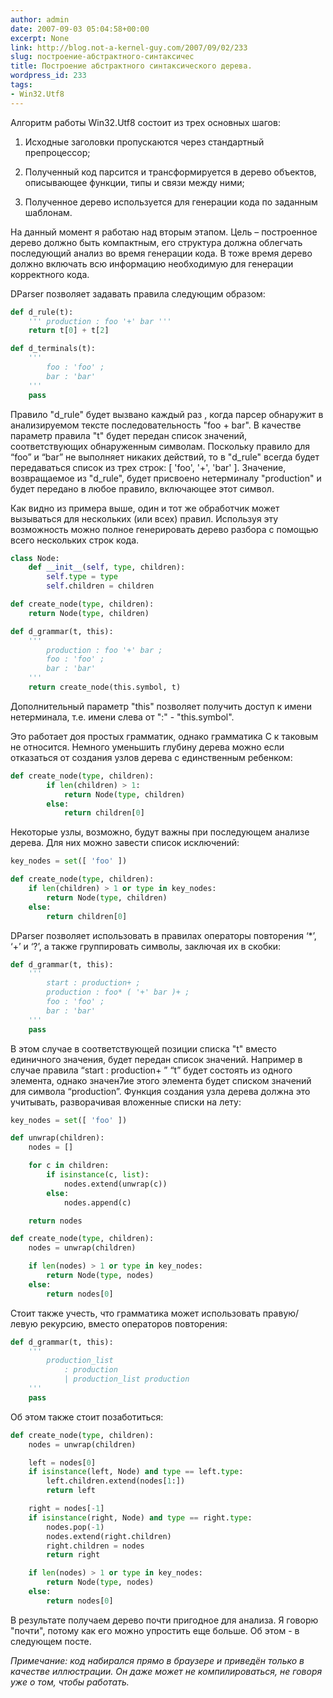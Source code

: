 ```yaml
---
author: admin
date: 2007-09-03 05:04:58+00:00
excerpt: None
link: http://blog.not-a-kernel-guy.com/2007/09/02/233
slug: построение-абстрактного-синтаксичес
title: Построение абстрактного синтаксического дерева.
wordpress_id: 233
tags:
- Win32.Utf8
---
```


Алгоритм работы Win32.Utf8 состоит из трех основных шагов:

  1. Исходные заголовки пропускаются через стандартный препроцессор;

  2. Полученный код парсится и трансформируется в дерево объектов, описывающее функции, типы и связи между ними;

  3. Полученное дерево используется для генерации кода по заданным шаблонам.

На данный момент я работаю над вторым этапом. Цель – построенное дерево должно быть компактным, его структура должна облегчать последующий анализ во время генерации кода. В тоже время дерево должно включать всю информацию необходимую для генерации корректного кода.

DParser позволяет задавать правила следующим образом:

```python
def d_rule(t):
    ''' production : foo '+' bar '''
    return t[0] + t[2]

def d_terminals(t):
    '''
        foo : 'foo' ;
        bar : 'bar'
    '''
    pass
```

Правило "d_rule" будет вызвано каждый раз , когда парсер обнаружит в анализируемом тексте последовательность "foo + bar". В качестве параметр правила "t" будет передан список значений, соответствующих обнаруженным символам. Поскольку правило для “foo” и “bar” не выполняет никаких действий, то в "d_rule" всегда будет передаваться список из трех строк: [ 'foo', '+', 'bar' ]. Значение, возвращаемое из "d_rule", будет присвоено нетерминалу "production" и будет передано в любое правило, включающее этот символ.

Как видно из примера выше, один и тот же обработчик может вызываться для нескольких (или всех) правил. Используя эту возможность можно полное генерировать дерево разбора с помощью всего нескольких строк кода.

```python
class Node:
    def __init__(self, type, children):
        self.type = type
        self.children = children

def create_node(type, children):
    return Node(type, children)

def d_grammar(t, this):
    '''
        production : foo '+' bar ;
        foo : 'foo' ;
        bar : 'bar'
    '''
    return create_node(this.symbol, t)
```

Дополнительный параметр "this" позволяет получить доступ к имени нетерминала, т.е. имени слева от ":" - "this.symbol".

Это работает доя простых грамматик, однако грамматика C к таковым не относится. Немного уменьшить глубину дерева можно если отказаться от создания узлов дерева с единственным ребенком:

```python
def create_node(type, children):
        if len(children) > 1:
            return Node(type, children)
        else:
            return children[0]
```

Некоторые узлы, возможно, будут важны при последующем анализе дерева. Для них можно завести список исключений:

```python
key_nodes = set([ 'foo' ])

def create_node(type, children):
    if len(children) > 1 or type in key_nodes:
        return Node(type, children)
    else:
        return children[0]
```

DParser позволяет использовать в правилах операторы повторения ‘*’, ‘+’ и ‘?’, а также группировать символы, заключая их в скобки:

```python
def d_grammar(t, this):
    '''
        start : production+ ;
        production : foo* ( '+' bar )+ ;
        foo : 'foo' ;
        bar : 'bar'
    '''
    pass
```

В этом случае в соответствующей позиции списка "t" вместо единичного значения, будет передан список значений. Например в случае правила “start : production+ ” “t” будет состоять из одного элемента, однако значен7ие этого элемента будет списком значений для символа “production”. Функция создания узла дерева должна это учитывать, разворачивая вложенные списки на лету:

```python
key_nodes = set([ 'foo' ])

def unwrap(children):
    nodes = []

    for c in children:
        if isinstance(c, list):
            nodes.extend(unwrap(c))
        else:
            nodes.append(c)

    return nodes

def create_node(type, children):
    nodes = unwrap(children)

    if len(nodes) > 1 or type in key_nodes:
        return Node(type, nodes)
    else:
        return nodes[0]
```

Стоит также учесть, что грамматика может использовать правую/левую рекурсию, вместо операторов повторения:

```python
def d_grammar(t, this):
    '''
        production_list 
            : production
            | production_list production
    '''
    pass
```

Об этом также стоит позаботиться:

```python
def create_node(type, children):
    nodes = unwrap(children)

    left = nodes[0]
    if isinstance(left, Node) and type == left.type:
        left.children.extend(nodes[1:])
        return left

    right = nodes[-1]
    if isinstance(right, Node) and type == right.type:
        nodes.pop(-1)
        nodes.extend(right.children)
        right.children = nodes
        return right

    if len(nodes) > 1 or type in key_nodes:
        return Node(type, nodes)
    else:
        return nodes[0]
```

В результате получаем дерево почти пригодное для анализа. Я говорю "почти", потому как его можно упростить еще больше. Об этом - в следующем посте.

_Примечание: код набирался прямо в браузере и приведён только в качестве иллюстрации. Он даже может не компилироваться, не говоря уже о том, чтобы работать._
